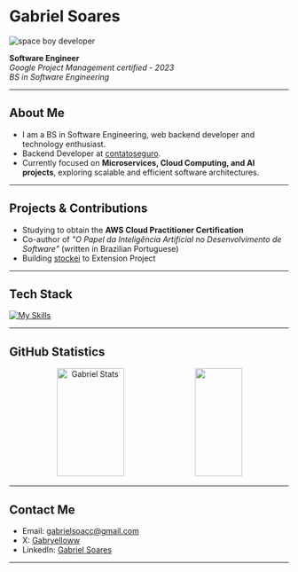 # Gabriel Soares
![space boy developer](https://github.com/user-attachments/assets/996d0f91-e22a-44b1-9a5c-fdf0db7bcae2)

**Software Engineer**  
*Google Project Management certified - 2023*  
*BS in Software Engineering*

---

## About Me

- I am a BS in Software Engineering, web backend developer and technology enthusiast.
- Backend Developer at [contatoseguro](https://contatoseguro.com.br/).
- Currently focused on **Microservices, Cloud Computing, and AI projects**, exploring scalable and efficient software architectures.

---

## Projects & Contributions

- Studying to obtain the **AWS Cloud Practitioner Certification**  
- Co-author of *"O Papel da Inteligência Artificial no Desenvolvimento de Software"* (written in Brazilian Portuguese)
- Building [stockei](https://stockei.com) to Extension Project

---

## Tech Stack

[![My Skills](https://skillicons.dev/icons?i=ts,nodejs,java,spring,express,mongodb,nginx,docker,linux,git,github,angular)](https://skillicons.dev)

---

## GitHub Statistics

<div align="center">  
  <img width="49%" height="195px" src="https://github-readme-stats-danielangelo1.vercel.app/api?username=Gabrielsoac&show_icons=true&count_private=true&hide_border=true&title_color=892cdc&icon_color=892cdc&text_color=fff&bg_color=0d1117&include_all_commits=true" alt="Gabriel Stats" /> 
  <img width="41%" height="195px" src="https://github-readme-stats-danielangelo1.vercel.app/api/top-langs/?username=Gabrielsoac&layout=compact&hide_border=true&title_color=892cdc&text_color=fff&bg_color=0d1117&langs_count=8&count_private=true" />
</div>

---

## Contact Me

- Email: gabrielsoacc@gmail.com  
- X: [Gabryelloww](https://x.com/gabryelloww)  
- LinkedIn: [Gabriel Soares](https://www.linkedin.com/in/gabrielsoacc/)

---
